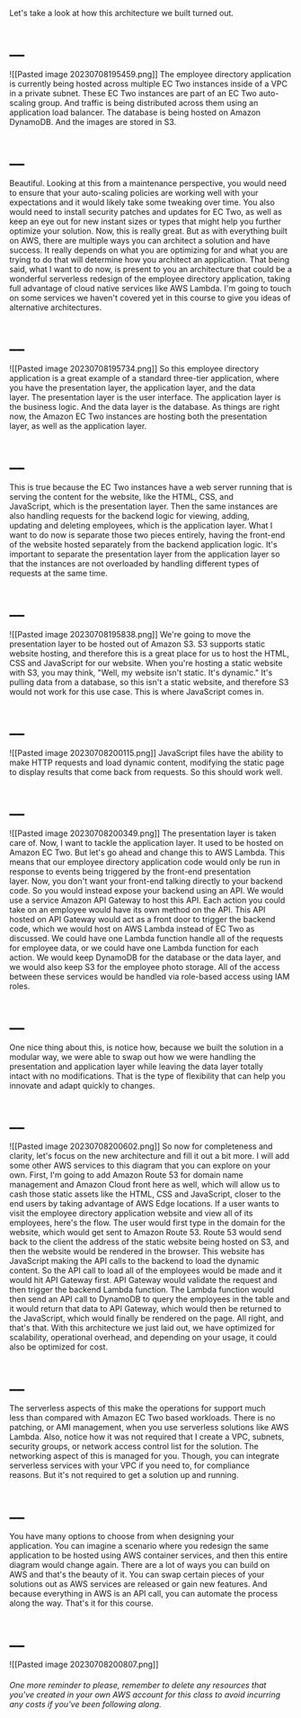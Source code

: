 Let's take a look at how this architecture we built turned out. 
# __
![[Pasted image 20230708195459.png]]
The employee directory application is currently being hosted across multiple EC Two instances inside of a VPC in a private subnet. These EC Two instances are part of an EC Two auto-scaling group. And traffic is being distributed across them using an application load balancer. The database is being hosted on Amazon DynamoDB. And the images are stored in S3. 
# __
Beautiful. Looking at this from a maintenance perspective, you would need to ensure that your auto-scaling policies are working well with your expectations and it would likely take some tweaking over time. You also would need to install security patches and updates for EC Two, as well as keep an eye out for new instant sizes or types that might help you further optimize your solution. Now, this is really great. But as with everything built on AWS, there are multiple ways you can architect a solution and have success. It really depends on what you are optimizing for and what you are trying to do that will determine how you architect an application. That being said, what I want to do now, is present to you an architecture that could be a wonderful serverless redesign of the employee directory application, taking full advantage of cloud native services like AWS Lambda. I'm going to touch on some services we haven't covered yet in this course to give you ideas of alternative architectures. 
# __
![[Pasted image 20230708195734.png]]
So this employee directory application is a great example of a standard three-tier application, where you have the presentation layer, the application layer, and the data layer. The presentation layer is the user interface. The application layer is the business logic. And the data layer is the database. As things are right now, the Amazon EC Two instances are hosting both the presentation layer, as well as the application layer. 
# __
This is true because the EC Two instances have a web server running that is serving the content for the website, like the HTML, CSS, and JavaScript, which is the presentation layer. Then the same instances are also handling requests for the backend logic for viewing, adding, updating and deleting employees, which is the application layer. What I want to do now is separate those two pieces entirely, having the front-end of the website hosted separately from the backend application logic. It's important to separate the presentation layer from the application layer so that the instances are not overloaded by handling different types of requests at the same time.
# __
![[Pasted image 20230708195838.png]]
We're going to move the presentation layer to be hosted out of Amazon S3. S3 supports static website hosting, and therefore this is a great place for us to host the HTML, CSS and JavaScript for our website. When you're hosting a static website with S3, you may think, "Well, my website isn't static. It's dynamic." It's pulling data from a database, so this isn't a static website, and therefore S3 would not work for this use case. This is where JavaScript comes in. 
# __
![[Pasted image 20230708200115.png]]
JavaScript files have the ability to make HTTP requests and load dynamic content, modifying the static page to display results that come back from requests. So this should work well. 
# __
![[Pasted image 20230708200349.png]]
The presentation layer is taken care of. Now, I want to tackle the application layer. It used to be hosted on Amazon EC Two. But let's go ahead and change this to AWS Lambda. This means that our employee directory application code would only be run in response to events being triggered by the front-end presentation layer. Now, you don't want your front-end talking directly to your backend code. So you would instead expose your backend using an API. We would use a service Amazon API Gateway to host this API. Each action you could take on an employee would have its own method on the API. This API hosted on API Gateway would act as a front door to trigger the backend code, which we would host on AWS Lambda instead of EC Two as discussed. We could have one Lambda function handle all of the requests for employee data, or we could have one Lambda function for each action. We would keep DynamoDB for the database or the data layer, and we would also keep S3 for the employee photo storage. All of the access between these services would be handled via role-based access using IAM roles. 
# __
One nice thing about this, is notice how, because we built the solution in a modular way, we were able to swap out how we were handling the presentation and application layer while leaving the data layer totally intact with no modifications. That is the type of flexibility that can help you innovate and adapt quickly to changes. 
# __
![[Pasted image 20230708200602.png]]
So now for completeness and clarity, let's focus on the new architecture and fill it out a bit more. I will add some other AWS services to this diagram that you can explore on your own. First, I'm going to add Amazon Route 53 for domain name management and Amazon Cloud front here as well, which will allow us to cash those static assets like the HTML, CSS and JavaScript, closer to the end users by taking advantage of AWS Edge locations. If a user wants to visit the employee directory application website and view all of its employees, here's the flow. The user would first type in the domain for the website, which would get sent to Amazon Route 53. Route 53 would send back to the client the address of the static website being hosted on S3, and then the website would be rendered in the browser. This website has JavaScript making the API calls to the backend to load the dynamic content. So the API call to load all of the employees would be made and it would hit API Gateway first. API Gateway would validate the request and then trigger the backend Lambda function. The Lambda function would then send an API call to DynamoDB to query the employees in the table and it would return that data to API Gateway, which would then be returned to the JavaScript, which would finally be rendered on the page. All right, and that's that. With this architecture we just laid out, we have optimized for scalability, operational overhead, and depending on your usage, it could also be optimized for cost. 
# __
The serverless aspects of this make the operations for support much less than compared with Amazon EC Two based workloads. There is no patching, or AMI management, when you use serverless solutions like AWS Lambda. Also, notice how it was not required that I create a VPC, subnets, security groups, or network access control list for the solution. The networking aspect of this is managed for you. Though, you can integrate serverless services with your VPC if you need to, for compliance reasons. But it's not required to get a solution up and running. 
# __
You have many options to choose from when designing your application. You can imagine a scenario where you redesign the same application to be hosted using AWS container services, and then this entire diagram would change again. There are a lot of ways you can build on AWS and that's the beauty of it. You can swap certain pieces of your solutions out as AWS services are released or gain new features. And because everything in AWS is an API call, you can automate the process along the way. That's it for this course.
# __
![[Pasted image 20230708200807.png]]
###### One more reminder to please, remember to delete any resources that you've created in your own AWS account for this class to avoid incurring any costs if you've been following along.